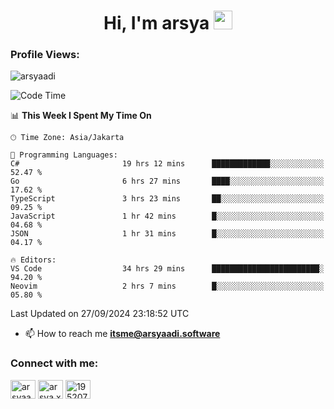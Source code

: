 <h1 align="center">Hi, I'm arsya 
  <img src="https://media.giphy.com/media/hvRJCLFzcasrR4ia7z/giphy.gif" width="30px"/>
</h1>

<p align="left"> <h3>Profile Views:</h3> <img src="https://komarev.com/ghpvc/?username=arsyaadi&label=Profile%20views&color=0e75b6&style=flat" alt="arsyaadi" /> </p>

<!--START_SECTION:waka-->
![Code Time](http://img.shields.io/badge/Code%20Time-3%2C280%20hrs%2024%20mins-blue)

📊 **This Week I Spent My Time On** 

```text
🕑︎ Time Zone: Asia/Jakarta

💬 Programming Languages: 
C#                       19 hrs 12 mins      █████████████░░░░░░░░░░░░   52.47 % 
Go                       6 hrs 27 mins       ████░░░░░░░░░░░░░░░░░░░░░   17.62 % 
TypeScript               3 hrs 23 mins       ██░░░░░░░░░░░░░░░░░░░░░░░   09.25 % 
JavaScript               1 hr 42 mins        █░░░░░░░░░░░░░░░░░░░░░░░░   04.68 % 
JSON                     1 hr 31 mins        █░░░░░░░░░░░░░░░░░░░░░░░░   04.17 % 

🔥 Editors: 
VS Code                  34 hrs 29 mins      ████████████████████████░   94.20 % 
Neovim                   2 hrs 7 mins        █░░░░░░░░░░░░░░░░░░░░░░░░   05.80 % 
```


 Last Updated on 27/09/2024 23:18:52 UTC
<!--END_SECTION:waka-->

- 📫 How to reach me **itsme@arsyaadi.software**


<h3 align="left">Connect with me:</h3>
<p align="left">
<a href="https://linkedin.com/in/arsyaadi" target="blank"><img align="center" src="https://raw.githubusercontent.com/rahuldkjain/github-profile-readme-generator/master/src/images/icons/Social/linked-in-alt.svg" alt="arsyaadi" height="30" width="40" /></a>
<a href="https://fb.com/arsya.xkz" target="blank"><img align="center" src="https://raw.githubusercontent.com/rahuldkjain/github-profile-readme-generator/master/src/images/icons/Social/facebook.svg" alt="arsya.xkz" height="30" width="40" /></a>
<a href="https://stackoverflow.com/users/19520749" target="blank"><img align="center" src="https://raw.githubusercontent.com/rahuldkjain/github-profile-readme-generator/master/src/images/icons/Social/stack-overflow.svg" alt="19520749" height="30" width="40" /></a>
</p>
